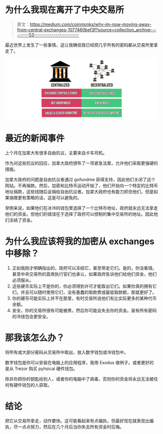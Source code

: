 # 为什么我现在离开了中央交易所

> 原文：<https://medium.com/coinmonks/why-im-now-moving-away-from-central-exchanges-1077460bef3f?source=collection_archive---------53----------------------->

最近世界上发生了一些事情，这让我确信我已经把几乎所有的密码都从交易所里拿走了。

![](img/dd5defbfa7047254122738c8c13b5500.png)

# 最近的新闻事件

上个月在加拿大有很多自由抗议，主要来自卡车司机。

作为对这些抗议的回应，加拿大政府颁布了一项紧急法案，允许他们采取更强硬的措施。

加拿大政府的问题是自由抗议者通过 gofundme 获得支持，因此他们关闭了这个网站。不再捐款。然后，加密和比特币运动开始了，他们开始向一个特定的比特币地址捐款，这些钱随后会捐给自由抗议者。加拿大政府也有能力抓住他们，但是如果捐赠更有策略的话，这是可以避免的。

举例来说，如果他们在冰冷的钱包里选择了一个比特币地址，政府就永远无法拿走他们的资金。但他们的错误在于选择了政府可以控制的集中交易所的地址。因此他们冻结了资金。

# 为什么我应该将我的加密从 exchanges 中移除？

1.  正如我刚才明确指出的，政府可以冻结它，甚至带走它们。是的，你没看错。甚至中央交易所的首席执行官们也承认，如果政府告诉他们给他们资金，他们必须服从。
2.  这些硬币实际上不是你的，你必须得到许可才能取出它们。如果你真的拥有它们，并且可以随时使用它们，没有愚蠢的取款费或最低取款额，那就更好了。
3.  你的硬币可能实际上并不在那里，有时交易所说他们有比实际更多的某种代币余额。
4.  安全，你的交易所很有可能被黑，然后你可能会失去你的资金。装有所有密码的冷钱包会更安全。

# 那我该怎么办？

将所有或大部分密码从交易所中取出，放入数字钱包或冷钱包中。

数字钱包是你可以安装在电脑上的应用程序，我用 Exodus 做例子。或者更好的是从 Trezor 购买 pyhsical 硬件钱包。

除非你把你的钥匙给别人，或者你的电脑中了病毒，否则你的资金将永远无法被任何有硬件钱包的人获取。

# 结论

把它从交易所拿走，动作要快。这可能看起来有点偏执，但最好现在就表现出偏执，尽一点点努力，然后在几个月后当你失去所有资金时后悔。